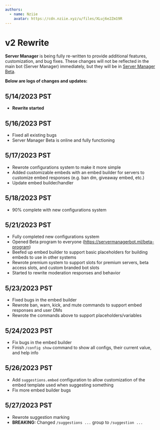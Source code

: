 ```yaml
---
authors:
  - name: Nziie
    avatar: https://cdn.nziie.xyz/u/files/XLuj6e2Zm19R
---
```


# v2 Rewrite

**Server Manager** is being fully re-written to provide additional features, customization, and bug fixes. These changes will not be reflected in the main bot (Server Manager) immediately, but they will be in [Server Manager Beta](https://servermanagerbot.ml/beta-program).

**Below are logs of changes and updates:**

## 5/14/2023 PST
- __Rewrite started__

## 5/16/2023 PST
- Fixed all existing bugs
- Server Manager Beta is online and fully functioning

## 5/17/2023 PST
- Rewrote configurations system to make it more simple
- Added customizable embeds with an embed builder for servers to customize embed responses (e.g. ban dm, giveaway embed, etc.)
- Update embed builder/handler

## 5/18/2023 PST
- 90% complete with new configurations system

## 5/21/2023 PST
- Fully completed new configurations system
- Opened Beta program to everyone (https://servermanagerbot.ml/beta-program)
- Beefed up embed builder to support basic placeholders for building embeds to use in other systems
- Rewrote premium system to support slots for premium servers, beta access slots, and custom branded bot slots
- Started to rewrite moderation responses and behavior

## 5/23/2023 PST
- Fixed bugs in the embed builder
- Rewrote ban, warn, kick, and mute commands to support embed responses and user DMs
- Rewrote the commands above to support placeholders/variables

## 5/24/2023 PST
- Fix bugs in the embed builder
- Finish `/config show` command to show all configs, their current value, and help info

## 5/26/2023 PST
- Add `suggestions.embed` configuration to allow customization of the embed template used when suggesting something
- Fix more embed builder bugs

## 5/27/2023 PST
- Rewrote suggestion marking
- **BREAKING:** Changed `/suggestions ...` group to `/suggestion ...`
